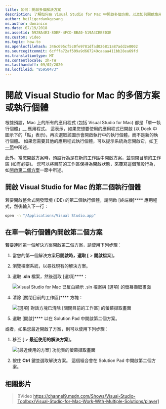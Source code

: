 ```yaml
---
title: 如何：開啟多個解決方案
description: 了解如何在 Visual Studio for Mac 中開啟多個方案，以及如何開啟應用程式的多個執行個體。
author: heiligerdankgesang
ms.author: dominicn
ms.date: 07/19/2018
ms.assetid: 592BA4E3-8DEF-4FCD-8BA0-519A4CEEE03E
ms.custom: video
ms.topic: how-to
ms.openlocfilehash: 346c695cf5c0fe9781dfad026811a87add2e0002
ms.sourcegitcommit: 6cfffa72af599a9d667249caaaa411bb28ea69fd
ms.translationtype: MT
ms.contentlocale: zh-TW
ms.lasthandoff: 09/02/2020
ms.locfileid: "85950473"
---
```

# <a name="open-multiple-solutions-or-instances-of-visual-studio-for-mac"></a>開啟 Visual Studio for Mac 的多個方案或執行個體

根據預設，Mac 上的所有的應用程式 (包括 Visual Studio for Mac) 都是「單一執行個體」__ 應用程式。 這表示，如果您想要使用的應用程式已開啟 (以 Dock 中圖示下的「點」表示)，再次選取該圖示會開啟執行中的執行個體，而不是新的執行個體。 如果您需要其他的應用程式執行個體，可以提示系統為您開啟它，如[下一節](#open-a-second-instance-of-visual-studio-for-mac)中所述。

此外，當您開啟方案時，預設行為是在新的工作區中開啟方案，並關閉目前的工作區 (如有必要)。 您可以將目前的工作區保持為開啟狀態，來覆寫這個預設行為，如[開啟第二個方案](#open-a-second-solution-inside-a-single-instance)一節中所述。

## <a name="open-a-second-instance-of-visual-studio-for-mac"></a>開啟 Visual Studio for Mac 的第二個執行個體

若要開啟整合式開發環境 (IDE) 的第二個執行個體，請開啟 [終端機]**** 應用程式，然後輸入下一行：

```bash
open -n "/Applications/Visual Studio.app"
```

## <a name="open-a-second-solution-inside-a-single-instance"></a>在單一執行個體內開啟第二個方案

若要連同第一個解決方案開啟第二個方案，請使用下列步驟：

1. 當您的第一個解決方案**已開啟時，選取 [**  >  **開啟**檔案]。
2. 瀏覽檔案系統，以尋找現有的解決方案。
3. 選取 **.sln** 檔案，然後選取 [選項]****：

    ![Visual Studio for Mac 已反白顯示 .sln 檔案與 [選項] 的螢幕擷取畫面](media/open-multiple-solutions-image3.png)

4. 清除 [關閉目前的工作區]**** 方塊：

    ![[選項] 對話方塊已清除 [關閉目前的工作區] 的螢幕擷取畫面](media/open-multiple-solutions-image1.png)

5. 選取 [開啟]**** 以在 Solution Pad 中開啟第二個方案。

或者，如果您最近開啟了方案，則可以使用下列步驟：

1. 移至 **[**  >  **最近使用的解決方案**]。

    ![[最近使用的方案] 功能表的螢幕擷取畫面](media/open-multiple-solutions-image2.png)

1. 按住 **Ctrl** 鍵並選取解決方案。 這個組合會在 Solution Pad 中開啟第二個方案。

## <a name="related-video"></a>相關影片

> [!Video https://channel9.msdn.com/Shows/Visual-Studio-Toolbox/Visual-Studio-for-Mac-Work-With-Multiple-Solutions/player]
